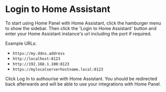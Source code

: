 # Login to Home Assistant

To start using Home Panel with Home Assistant, click the hamburger menu to
 show the sidebar. Then click the 'Login to Home Assistant' button and enter
 your Home Assistant instance's url including the port if required.

Example URLs:

- `https://my.ddns.address`
- `http://localhost:8123`
- `http://192.168.1.100:8123`
- `https://mylocalserverhostname.local:8123`

Click Log In to authourise with Home Assistant. You should be redirected back
 afterwards and will be able to use your integrations with Home Panel.
